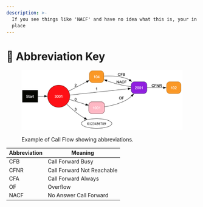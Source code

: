 ```yaml
---
description: >-
  If you see things like 'NACF' and have no idea what this is, your in the right
  place
---
```


# 🔑 Abbreviation Key

<figure><img src="../../../../.gitbook/assets/image (17).png" alt=""><figcaption><p>Example of Call Flow showing abbreviations.</p></figcaption></figure>

| Abbreviation | Meaning                    |
| ------------ | -------------------------- |
| CFB          | Call Forward Busy          |
| CFNR         | Call Forward Not Reachable |
| CFA          | Call Forward Always        |
| OF           | Overflow                   |
| NACF         | No Answer Call Forward     |
